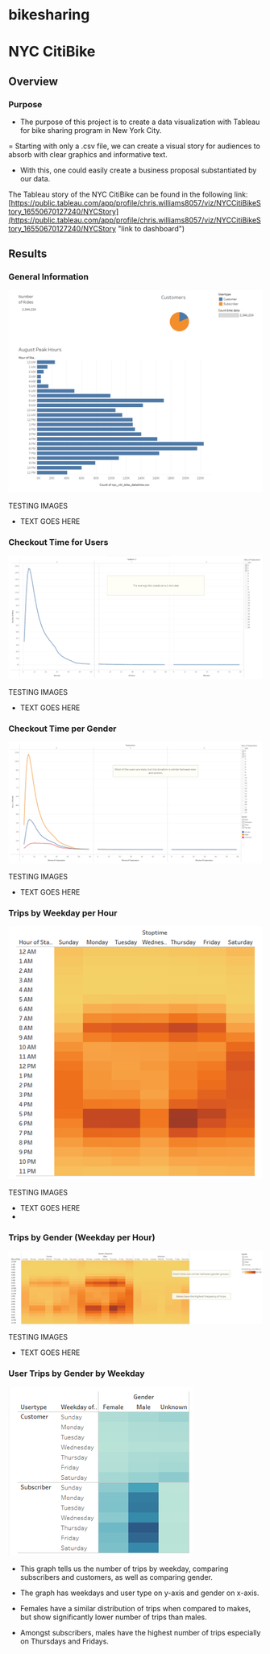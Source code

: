 # bikesharing

# NYC CitiBike

## Overview

### Purpose

- The purpose of this project is to create a data visualization with Tableau for bike sharing program in New York City.

= Starting with only a .csv file, we can create a visual story for audiences to absorb with clear graphics and informative text.

- With this, one could easily create a business proposal substantiated by our data.

The Tableau story of the NYC CitiBike can be found in the following link:
[https://public.tableau.com/app/profile/chris.williams8057/viz/NYCCitiBikeStory_16550670127240/NYCStory](https://public.tableau.com/app/profile/chris.williams8057/viz/NYCCitiBikeStory_16550670127240/NYCStory "link to dashboard")

## Results

### General Information

![1.png](Resources/1.png)

TESTING IMAGES

- TEXT GOES HERE

### Checkout Time for Users

![2.png](Resources/2.png)


TESTING IMAGES

- TEXT GOES HERE

### Checkout Time per Gender

![3.png](Resources/3.png)


TESTING IMAGES

- TEXT GOES HERE

### Trips by Weekday per Hour

![4.png](Resources/4.png)


TESTING IMAGES

- TEXT GOES HERE
- 
### Trips by Gender (Weekday per Hour)

![5.png](Resources/5.png)


TESTING IMAGES

- TEXT GOES HERE

### User Trips by Gender by Weekday

![6.png](Resources/6.png)

- This graph tells us the number of trips by weekday, comparing subscribers and customers, as well as comparing gender.

- The graph has weekdays and user type on y-axis and gender on x-axis.

- Females have a similar distribution of trips when compared to makes, but show significantly lower number of trips than males.

- Amongst subscribers, males have the highest number of trips especially on Thursdays and Fridays.
